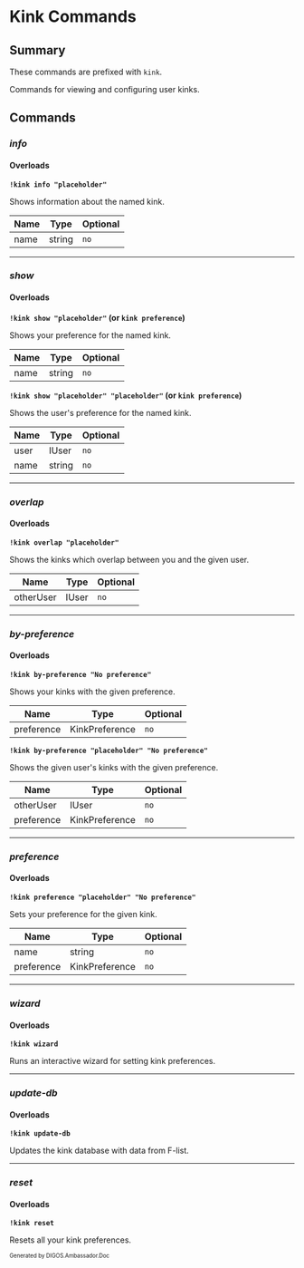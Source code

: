 ﻿Kink Commands
=============
## Summary
These commands are prefixed with `kink`. 

Commands for viewing and configuring user kinks.

## Commands
### *info*
#### Overloads
**`!kink info "placeholder"`**

Shows information about the named kink.

| Name | Type | Optional |
| --- | --- | --- |
| name | string | `no` |

---

### *show*
#### Overloads
**`!kink show "placeholder"` (or `kink preference`)**

Shows your preference for the named kink.

| Name | Type | Optional |
| --- | --- | --- |
| name | string | `no` |

**`!kink show "placeholder" "placeholder"` (or `kink preference`)**

Shows the user's preference for the named kink.

| Name | Type | Optional |
| --- | --- | --- |
| user | IUser | `no` |
| name | string | `no` |

---

### *overlap*
#### Overloads
**`!kink overlap "placeholder"`**

Shows the kinks which overlap between you and the given user.

| Name | Type | Optional |
| --- | --- | --- |
| otherUser | IUser | `no` |

---

### *by-preference*
#### Overloads
**`!kink by-preference "No preference"`**

Shows your kinks with the given preference.

| Name | Type | Optional |
| --- | --- | --- |
| preference | KinkPreference | `no` |

**`!kink by-preference "placeholder" "No preference"`**

Shows the given user's kinks with the given preference.

| Name | Type | Optional |
| --- | --- | --- |
| otherUser | IUser | `no` |
| preference | KinkPreference | `no` |

---

### *preference*
#### Overloads
**`!kink preference "placeholder" "No preference"`**

Sets your preference for the given kink.

| Name | Type | Optional |
| --- | --- | --- |
| name | string | `no` |
| preference | KinkPreference | `no` |

---

### *wizard*
#### Overloads
**`!kink wizard`**

Runs an interactive wizard for setting kink preferences.

---

### *update-db*
#### Overloads
**`!kink update-db`**

Updates the kink database with data from F-list.

---

### *reset*
#### Overloads
**`!kink reset`**

Resets all your kink preferences.

<sub><sup>Generated by DIGOS.Ambassador.Doc</sup></sub>